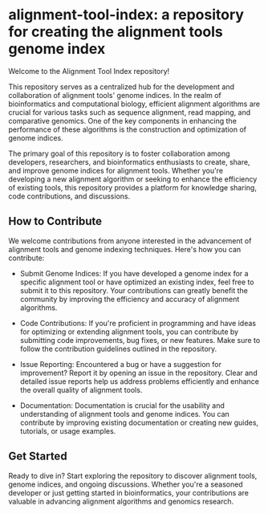 # alignment-tool-index: a repository for creating the alignment tools genome index

Welcome to the Alignment Tool Index repository!

This repository serves as a centralized hub for the development and collaboration of alignment tools' genome indices. In the realm of bioinformatics and computational biology, efficient alignment algorithms are crucial for various tasks such as sequence alignment, read mapping, and comparative genomics. One of the key components in enhancing the performance of these algorithms is the construction and optimization of genome indices.

The primary goal of this repository is to foster collaboration among developers, researchers, and bioinformatics enthusiasts to create, share, and improve genome indices for alignment tools. Whether you're developing a new alignment algorithm or seeking to enhance the efficiency of existing tools, this repository provides a platform for knowledge sharing, code contributions, and discussions.

## How to Contribute
We welcome contributions from anyone interested in the advancement of alignment tools and genome indexing techniques. Here's how you can contribute:

- Submit Genome Indices: If you have developed a genome index for a specific alignment tool or have optimized an existing index, feel free to submit it to this repository. Your contributions can greatly benefit the community by improving the efficiency and accuracy of alignment algorithms.

- Code Contributions: If you're proficient in programming and have ideas for optimizing or extending alignment tools, you can contribute by submitting code improvements, bug fixes, or new features. Make sure to follow the contribution guidelines outlined in the repository.

- Issue Reporting: Encountered a bug or have a suggestion for improvement? Report it by opening an issue in the repository. Clear and detailed issue reports help us address problems efficiently and enhance the overall quality of alignment tools.

- Documentation: Documentation is crucial for the usability and understanding of alignment tools and genome indices. You can contribute by improving existing documentation or creating new guides, tutorials, or usage examples.

## Get Started
Ready to dive in? Start exploring the repository to discover alignment tools, genome indices, and ongoing discussions. Whether you're a seasoned developer or just getting started in bioinformatics, your contributions are valuable in advancing alignment algorithms and genomics research.


